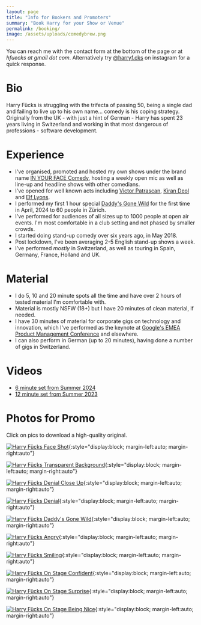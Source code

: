 ```yaml
---
layout: page
title: "Info for Bookers and Promoters"
summary: "Book Harry for your Show or Venue"
permalink: /booking/
image: /assets/uploads/comedybrew.png
---
```

You can reach me with the contact form at the bottom of the page or at *hfuecks at gmail dot com*. Alternatively try [@harryf.cks](https://instagram.com/harryf.cks) on instagram for a quick response.

# Bio

Harry Fücks is struggling with the trifecta of passing 50, being a single dad and failing to live up to his own name... comedy is his coping strategy. Originally from the UK - with just a hint of German - Harry has spent 23 years living in Switzerland and working in that most dangerous of professions - software development.

# Experience

- I've organised, promoted and hosted my own shows under the brand name [IN YOUR FACE Comedy](https://inyourfacecomedy.ch), hosting a weekly open mic as well as line-up and headline shows with other comedians.
- I've opened for well known acts including <a href="https://victorpatrascan.com/">Victor Patrascan</a>, <a href="https://www.kirandeol.com/">Kiran Deol</a> and <a href="https://www.elflyons.com/">Elf Lyons</a>.
- I performed my first 1 hour special <a href="/daddysgonewild/">Daddy's Gone Wild</a> for the first time in April, 2024 to 60 people in Zürich.
- I've performed for audiences of all sizes up to 1000 people at open air events. I'm most comfortable in a club setting and not phased by smaller crowds.
- I started doing stand-up comedy over six years ago, in May 2018.
- Post lockdown, I've been averaging 2-5 English stand-up shows a week.
- I've performed _mostly_ in Switzerland, as well as touring in Spain, Germany, France, Holland and UK.

# Material

- I do 5, 10 and 20 minute spots all the time and have over 2 hours of tested material I'm comfortable with.
- Material is mostly NSFW (18+) but I have 20 minutes of clean material, if needed.
- I have 30 minutes of material for corporate gigs on technology and innovation, which I've performed as the keynote at [Google's EMEA Product Management Conference](https://www.linkedin.com/posts/harryfuecks_productmanagement-google-chatgpt-activity-7129845549570105345-rR0t?utm_source=share&utm_medium=member_desktop) and elsewhere.
- I can also perform in German (up to 20 minutes), having done a number of gigs in Switzerland.

# Videos
- [6 minute set from Summer 2024](https://youtu.be/Rfa5cXKX2K0?si=EpEMh9_wK-kGn6z7)
- [12 minute set from Summer 2023](https://youtu.be/AgKf6JotzKM?si=iFzwLTSc-jmlllQA)

# Photos for Promo

Click on pics to download a high-quality original.

[![Harry Fücks Face Shot](/assets/images/harryfucks.png)](https://drive.google.com/file/d/1nW7XzildcKZcm6pjgfhh4plJlxtgimxs/view?usp=drive_link){:style="display:block; margin-left:auto; margin-right:auto"}

[![Harry Fücks Transparent Background](/assets/images/harryfucks_transparent_background.png)](https://drive.google.com/file/d/1uHcykV_OGgo-x-meT5JnqfgtUosWX6mi/view?usp=drive_link){:style="display:block; margin-left:auto; margin-right:auto"}

[![Harry Fücks Denial Close Up](/assets/images/harryfucks_denial_closeup.png)](https://drive.google.com/file/d/1MKjY_3WtwERRw5eRAu8rP5nRYG2Yi8FG/view?usp=drive_link){:style="display:block; margin-left:auto; margin-right:auto"}

[![Harry Fücks Denial](/assets/images/harryfucks_denial.png)](https://drive.google.com/file/d/11FKHY-zCcJ7d17ezSN_SCBi7veMcfqud/view?usp=drive_link){:style="display:block; margin-left:auto; margin-right:auto"}

[![Harry Fücks Daddy's Gone Wild](/assets/images/daddys_gone_wild.png)](https://drive.google.com/file/d/1MKfGINW7BNHYE3NNYPc9-hc9yVG32fK5/view?usp=drive_link){:style="display:block; margin-left:auto; margin-right:auto"}

[![Harry Fücks Angry](/assets/images/angry_harry.png)](https://drive.google.com/file/d/1TRql-fVH0GNHrqHz0ibJwl-CX3W65Oa3/view?usp=drive_link){:style="display:block; margin-left:auto; margin-right:auto"}

[![Harry Fücks Smiling](/assets/images/harryfucks_smiling.png)](https://drive.google.com/file/d/1bYPVqXOY8hSgXwQjFL8ot5QGEqu8G4DO/view?usp=drive_link){:style="display:block; margin-left:auto; margin-right:auto"}

[![Harry Fücks On Stage Confident](/assets/images/harryfucks_onstage_confident.png)](https://drive.google.com/file/d/1OtpCOxQblnYyxHmWPbS6JeUG20VpJL12/view?usp=drive_link){:style="display:block; margin-left:auto; margin-right:auto"}

[![Harry Fücks On Stage Surprise](/assets/images/harryfucks_onstage_surprise.png)](https://drive.google.com/file/d/1FBDkxSIaY4utfkXotswZ6o_VA-_5ohiA/view?usp=drive_link){:style="display:block; margin-left:auto; margin-right:auto"}

[![Harry Fücks On Stage Being Nice](/assets/images/harryfucks_onstage_beingnice.png)](https://drive.google.com/file/d/1Csl6qjwuFqKoQuXNC4Bzv9jtfEC6PXy2/view?usp=drive_link){:style="display:block; margin-left:auto; margin-right:auto"}
